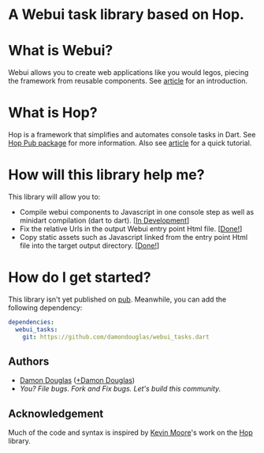 A Webui task library based on Hop.
==================================

# What is Webui?

Webui allows you to create web applications like you would legos, piecing the framework from reusable components.
See [article](http://www.dartlang.org/articles/web-ui/) for an introduction.

# What is Hop?

Hop is a framework that simplifies and automates console tasks in Dart.  See [Hop Pub package](http://pub.dartlang.org/packages/hop) for more information.  Also see [article](https://github.com/kevmoo/bot.dart/wiki/Using-Hop%2C-Part-1%3A-Building-and-Running-Your-First-Hop-Task-Application) for a quick tutorial.

# How will this library help me?

This library will allow you to:
* Compile webui components to Javascript in one console step as well as minidart compilation (dart to dart). [[In Development](https://github.com/damondouglas/webui_tasks.dart/issues/milestones)]
* Fix the relative Urls in the output Webui entry point Html file. [[Done!](https://github.com/damondouglas/webui_tasks.dart/issues/5)]
* Copy static assets such as Javascript linked from the entry point Html file into the target output directory. [[Done!](https://github.com/damondouglas/webui_tasks.dart/issues/4)]

# How do I get started?

This library isn't yet published on [pub](http://http://pub.dartlang.org/).  Meanwhile, you can add the following dependency:

```yaml
dependencies:
  webui_tasks:
    git: https://github.com/damondouglas/webui_tasks.dart
```

## Authors
 * [Damon Douglas](https://github.com/damondouglas) ([+Damon Douglas](https://plus.google.com/u/0/108940381045821372455/))
 * _You? File bugs. Fork and Fix bugs. Let's build this community._

## Acknowledgement
Much of the code and syntax is inspired by [Kevin Moore](https://github.com/kevmoo)'s work on the [Hop](https://github.com/kevmoo/hop.dart) library.
